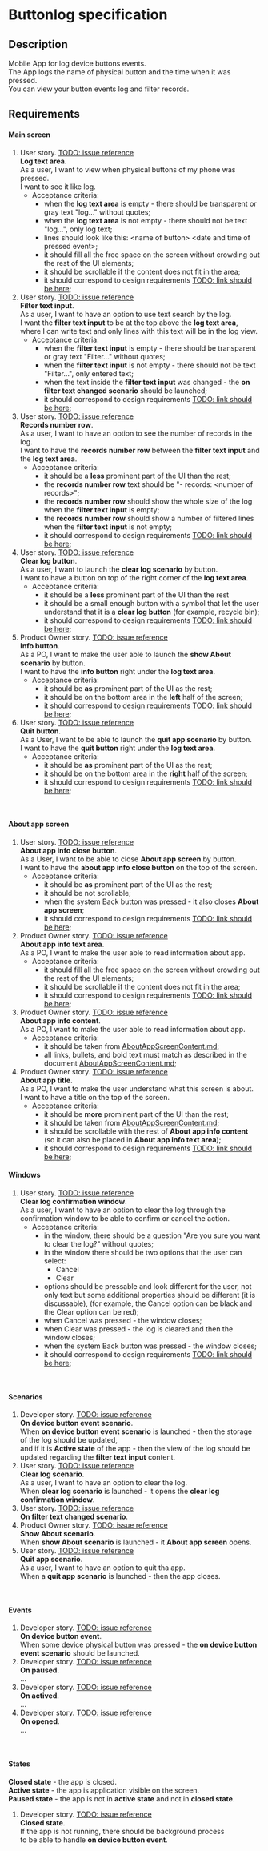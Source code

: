 # Buttonlog specification

## Description

Mobile App for log device buttons events.<br>
The App logs the name of physical button and the time when it was pressed.<br>
You can view your button events log and filter records.<br>


## Requirements

#### Main screen
1. User story. [TODO: issue reference]()<br>
**Log text area**.<br>
As a user, I want to view when physical buttons of my phone was pressed.<br>
I want to see it like log.<br>
   - Acceptance criteria:
     - when the **log text area** is empty - there should be transparent or gray text "log..." without quotes;
     - when the **log text area** is not empty - there should not be text "log...", only log text;
     - lines should look like this: &lt;name of button> &lt;date and time of pressed event>;
     - it should fill all the free space on the screen without crowding out the rest of the UI elements;
     - it should be scrollable if the content does not fit in the area;
     - it should correspond to design requirements [TODO: link should be here]();
2. User story. [TODO: issue reference]()<br>
**Filter text input**.<br>
As a user, I want to have an option to use text search by the log.<br>
I want the **filter text input** to be at the top above the **log text area**,<br>
where I can write text and only lines with this text will be in the log view.<br>
   - Acceptance criteria:
     - when the **filter text input** is empty - there should be transparent or gray text "Filter..." without quotes;
     - when the **filter text input** is not empty - there should not be text "Filter...", only entered text;
     - when the text inside the **filter text input** was changed - the **on filter text changed scenario** should be launched;
     - it should correspond to design requirements [TODO: link should be here]();
3. User story. [TODO: issue reference]()<br>
**Records number row**.<br>
As a user, I want to have an option to see the number of records in the log.<br>
I want to have the **records number row** between the **filter text input** and the **log text area**.<br>
   - Acceptance criteria:
     - it should be a **less** prominent part of the UI than the rest;
     - the **records number row** text should be "- records: &lt;number of records>";
     - the **records number row** should show the whole size of the log when the **filter text input** is empty;
     - the **records number row** should show a number of filtered lines when the **filter text input** is not empty;
     - it should correspond to design requirements [TODO: link should be here]();
4. User story. [TODO: issue reference]()<br>
**Clear log button**.<br>
As a user, I want to launch the **clear log scenario** by button.<br>
I want to have a button on top of the right corner of the **log text area**.<br>
   - Acceptance criteria:
     - it should be a **less** prominent part of the UI than the rest
     - it should be a small enough button with a symbol that let the user understand that it is a **clear log button** (for example, recycle bin);
     - it should correspond to design requirements [TODO: link should be here]();
5. Product Owner story. [TODO: issue reference]()<br>
**Info button**.<br>
As a PO, I want to make the user able to launch the **show About scenario** by button.<br>
I want to have the **info button** right under the **log text area**.<br>
   - Acceptance criteria:
     - it should be **as** prominent part of the UI as the rest;
     - it should be on the bottom area in the **left** half of the screen;
     - it should correspond to design requirements [TODO: link should be here]();
6. User story. [TODO: issue reference]()<br>
**Quit button**.<br>
As a User, I want to be able to launch the **quit app scenario** by button.<br>
I want to have the **quit button** right under the **log text area**.<br>
   - Acceptance criteria:
     - it should be **as** prominent part of the UI as the rest;
     - it should be on the bottom area in the **right** half of the screen;
     - it should correspond to design requirements [TODO: link should be here]();
<br>

#### About app screen
1. User story. [TODO: issue reference]()<br>
**About app info close button**.<br>
As a User, I want to be able to close **About app screen** by button.<br>
I want to have the **about app info close button** on the top of the screen.<br>
   - Acceptance criteria:
     - it should be **as** prominent part of the UI as the rest;
     - it should be not scrollable;
     - when the system Back button was pressed - it also closes **About app screen**;
     - it should correspond to design requirements [TODO: link should be here]();
2. Product Owner story. [TODO: issue reference]()<br>
**About app info text area**.<br>
As a PO, I want to make the user able to read information about app.<br>
   - Acceptance criteria:
     - it should fill all the free space on the screen without crowding out the rest of the UI elements;
     - it should be scrollable if the content does not fit in the area;
     - it should correspond to design requirements [TODO: link should be here]();
3. Product Owner story. [TODO: issue reference]()<br>
**About app info content**.<br>
As a PO, I want to make the user able to read information about app.<br>
   - Acceptance criteria:
     - it should be taken from [AboutAppScreenContent.md](./AboutAppScreenContent.md);
     - all links, bullets, and bold text must match as described in the document [AboutAppScreenContent.md](./AboutAppScreenContent.md);
4. Product Owner story. [TODO: issue reference]()<br>
**About app title**.<br>
As a PO, I want to make the user understand what this screen is about.<br>
I want to have a title on the top of the screen.<br>
   - Acceptance criteria:
     - it should be **more** prominent part of the UI than the rest;
     - it should be taken from [AboutAppScreenContent.md](./AboutAppScreenContent.md);
     - it should be scrollable with the rest of **About app info content** (so it can also be placed in **About app info text area**);
     - it should correspond to design requirements [TODO: link should be here]();

#### Windows
1. User story. [TODO: issue reference]()<br>
**Clear log confirmation window**.<br>
As a user, I want to have an option to clear the log through the confirmation window to be able to confirm or cancel the action.<br>
   - Acceptance criteria:
     - in the window, there should be a question "Are you sure you want to clear the log?" without quotes;
     - in the window there should be two options that the user can select:
       - Cancel
       - Clear
     - options should be pressable and look different for the user,
       not only text but some additional properties should be different (it is discussable),
       (for example, the Cancel option can be black and the Clear option can be red);
     - when Cancel was pressed - the window closes;
     - when Clear was pressed - the log is cleared and then the window closes;
     - when the system Back button was pressed - the window closes;
     - it should correspond to design requirements [TODO: link should be here]();
<br>

#### Scenarios
1. Developer story. [TODO: issue reference]()<br>
**On device button event scenario**.<br>
When **on device button event scenario** is launched - then the storage of the log should be updated,<br>
and if it is **Active state** of the app - then the view of the log should be updated regarding the **filter text input** content.<br>
2. User story. [TODO: issue reference]()<br>
**Clear log scenario**.<br>
As a user, I want to have an option to clear the log.<br>
When **clear log scenario** is launched - it opens the **clear log confirmation window**.<br>
4. User story. [TODO: issue reference]()<br>
**On filter text changed scenario**.<br>
5. Product Owner story. [TODO: issue reference]()<br>
**Show About scenario**.<br>
When **show About scenario** is launched - it **About app screen** opens.<br>
6. User story. [TODO: issue reference]()<br>
**Quit app scenario**.<br>
As a user, I want to have an option to quit tha app.<br>
When a **quit app scenario** is launched - then the app closes.<br>
<br>

#### Events
1. Developer story. [TODO: issue reference]()<br>
**On device button event**.<br>
When some device physical button was pressed - the **on device button event scenario** should be launched.
2. Developer story. [TODO: issue reference]()<br>
**On paused**.<br>
...
3. Developer story. [TODO: issue reference]()<br>
**On actived**.<br>
...
4. Developer story. [TODO: issue reference]()<br>
**On opened**.<br>
...
<br>

#### States
**Closed state** - the app is closed.<br>
**Active state** - the app is application visible on the screen.<br>
**Paused state** - the app is not in **active state** and not in **closed state**.<br>
1. Developer story. [TODO: issue reference]()<br>
**Closed state**.<br>
If the app is not running, there should be background process<br>
to be able to handle **on device button event**.
<br>
